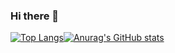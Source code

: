 ### Hi there 👋

[![Top Langs](https://github-readme-stats.vercel.app/api/top-langs/?username=maureendadap)](https://github.com/anuraghazra/github-readme-stats)[![Anurag's GitHub stats](https://github-readme-stats.vercel.app/api?username=maureendadap)](https://github.com/anuraghazra/github-readme-stats)


<!--
**MaureenDadap/maureendadap** is a ✨ _special_ ✨ repository because its `README.md` (this file) appears on your GitHub profile.

Here are some ideas to get you started:

- 🔭 I’m currently working on ...
- 🌱 I’m currently learning ...
- 👯 I’m looking to collaborate on ...
- 🤔 I’m looking for help with ...
- 💬 Ask me about ...
- 📫 How to reach me: ...
- 😄 Pronouns: ...
- ⚡ Fun fact: ...
-->
